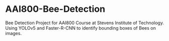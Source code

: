 # AAI800-Bee-Detection
Bee Detection Project for AAI800 Course at Stevens Institute of Technology. Using YOLOv5 and Faster-R-CNN to identify bounding boxes of Bees on images. 
